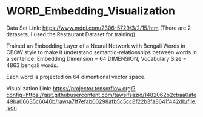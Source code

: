 # WORD_Embedding_Visualization
Data Set Link: https://www.mdpi.com/2306-5729/3/2/15/htm (There are 2 datasets; I used the Restaurant Dataset for training)

Trained an Embedding Layer of a Neural Network with Bengali Words in CBOW style to make it understand semantic-relationships between words in a sentence. 
Embedding Dimension = 64 DIMENSION, Vocabulary Size = 4863 bengali words.

Each word is projected on 64 dimentional vector space.  

Visualization Link:
https://projector.tensorflow.org/?config=https://gist.githubusercontent.com/tawsifsazid/1482062b2cbaa0afe49ba06635c6040b/raw/a7ff7efab00298afb5c5cc8f22b3fa8641f442db/file.json


